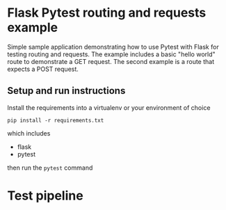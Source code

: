 # Flask Pytest routing and requests example
Simple sample application demonstrating how to use Pytest with Flask for testing routing and requests.
The example includes a basic "hello world" route to demonstrate a GET request. The second example is 
a route that expects a POST request.

## Setup and run instructions
Install the requirements into a virtualenv or your environment of choice

    pip install -r requirements.txt

which includes
* flask
* pytest

then run the `pytest` command 

# Test pipeline
